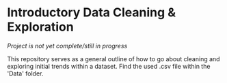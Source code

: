 # Introductory Data Cleaning & Exploration 
*Project is not yet complete/still in progress* 

This repository serves as a general outline of how to go about cleaning and exploring initial trends within a dataset. Find the used .csv file within the 'Data' folder. 
